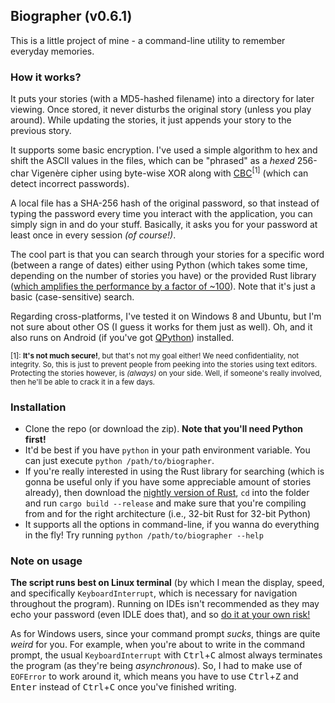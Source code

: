 ## Biographer (v0.6.1)

This is a little project of mine - a command-line utility to remember everyday memories.

### How it works?

It puts your stories (with a MD5-hashed filename) into a directory for later viewing. Once stored, it never disturbs the original story (unless you play around). While updating the stories, it just appends your story to the previous story.

It supports some basic encryption. I've used a simple algorithm to hex and shift the ASCII values in the files, which can be "phrased" as a *hexed* 256-char Vigenère cipher using byte-wise XOR along with [CBC](https://en.wikipedia.org/wiki/Block_cipher_mode_of_operation#Cipher_Block_Chaining_.28CBC.29)<sup>[1]</sup> (which can detect incorrect passwords).

A local file has a SHA-256 hash of the original password, so that instead of typing the password every time you interact with the application, you can simply sign in and do your stuff. Basically, it asks you for your password at least once in every session *(of course!)*.

The cool part is that you can search through your stories for a specific word (between a range of dates) either using Python (which takes some time, depending on the number of stories you have) or the provided Rust library ([which amplifies the performance by a factor of ~100](https://wafflespeanut.github.io/blog/2015/07/08/a-pythonist-getting-rusty-these-days-dot-dot-dot-part-2/)). Note that it's just a basic (case-sensitive) search.

Regarding cross-platforms, I've tested it on Windows 8 and Ubuntu, but I'm not sure about other OS (I guess it works for them just as well). Oh, and it also runs on Android (if you've got [QPython](https://play.google.com/store/apps/details?id=com.hipipal.qpyplus)) installed.

<sup>[1]: **It's not much secure!**, but that's not my goal either! We need confidentiality, not integrity. So, this is just to prevent people from peeking into the stories using text editors. Protecting the stories however, is *(always)* on your side. Well, if someone's really involved, then he'll be able to crack it in a few days.</sup>

### Installation

- Clone the repo (or download the zip). **Note that you'll need Python first!**
- It'd be best if you have `python` in your path environment variable. You can just execute `python /path/to/biographer`.
- If you're really interested in using the Rust library for searching (which is gonna be useful only if you have some appreciable amount of stories already), then download the [nightly version of Rust](http://www.rust-lang.org/install.html), `cd` into the folder and run `cargo build --release` and make sure that you're compiling from and for the right architecture (i.e., 32-bit Rust for 32-bit Python)
- It supports all the options in command-line, if you wanna do everything in the fly! Try running `python /path/to/biographer --help`

### Note on usage

**The script runs best on Linux terminal** (by which I mean the display, speed, and specifically `KeyboardInterrupt`, which is necessary for navigation throughout the program). Running on IDEs isn't recommended as they may echo your password (even IDLE does that), and so [do it at your own risk!](https://en.wikipedia.org/wiki/Shoulder_surfing_%28computer_security%29)

As for Windows users, since your command prompt *sucks*, things are quite *weird* for you. For example, when you're about to write in the command prompt, the usual `KeyboardInterrupt` with <kbd>Ctrl</kbd>+<kbd>C</kbd> almost always terminates the program (as they're being *asynchronous*). So, I had to make use of `EOFError` to work around it, which means you have to use <kbd>Ctrl</kbd>+<kbd>Z</kbd> and <kbd>Enter</kbd> instead of <kbd>Ctrl</kbd>+<kbd>C</kbd> once you've finished writing.
